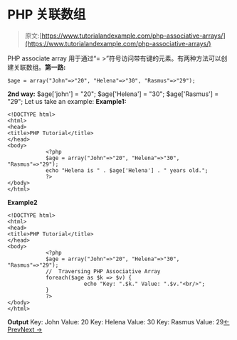 # PHP 关联数组

> 原文:[https://www.tutorialandexample.com/php-associative-arrays/](https://www.tutorialandexample.com/php-associative-arrays/)

PHP associate array 用于通过“= >”符号访问带有键的元素。有两种方法可以创建关联数组。**第一路:**

```
$age = array("John"=>"20", "Helena"=>"30", "Rasmus"=>"29");

```

**2nd way:** $age['john'] = "20"; $age['Helena'] = "30"; $age['Rasmus'] = "29"; Let us take an example: **Example1:**

```
<!DOCTYPE html>
<html>
<head>
<title>PHP Tutorial</title>
</head>
<body>
            <?php
            $age = array("John"=>"20", "Helena"=>"30", "Rasmus"=>"29");
            echo "Helena is " . $age['Helena'] . " years old.";
            ?>
</body>
</html>
```

**Example2**

```
<!DOCTYPE html>
<html>
<head>
<title>PHP Tutorial</title>
</head>
<body>
            <?php
            $age = array("John"=>"20", "Helena"=>"30", "Rasmus"=>"29");
            //  Traversing PHP Associative Array
            foreach($age as $k => $v) {
                        echo "Key: ".$k." Value: ".$v."<br/>";
            }
            ?>
</body>
</html>
```

**Output** Key: John Value: 20 Key: Helena Value: 30 Key: Rasmus Value: 29[← Prev](https://www.tutorialandexample.com/php-arrays)[Next →](https://www.tutorialandexample.com/php-multidimensional-array)